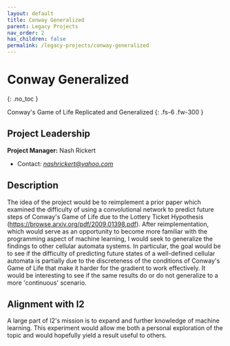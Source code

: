 ```yaml
---
layout: default
title: Conway Generalized
parent: Legacy Projects
nav_order: 2
has_children: false
permalink: /legacy-projects/conway-generalized
---
```


# Conway Generalized
{: .no_toc }

Conway's Game of Life Replicated and Generalized
{: .fs-6 .fw-300 }

## Project Leadership
**Project Manager:** Nash Rickert
- Contact: *nashrickert@yahoo.com*

## Description
The idea of the project would be to reimplement a prior paper which examined the difficulty of using a convolutional network to predict future steps of Conway's Game of Life due to the Lottery Ticket Hypothesis (https://browse.arxiv.org/pdf/2009.01398.pdf). After reimplementation, which would serve as an opportunity to become more familiar with the programming aspect of machine learning, I would seek to generalize the findings to other cellular automata systems. In particular, the goal would be to see if the difficulty of predicting future states of a well-defined cellular automata is partially due to the discreteness of the conditions of Conway's Game of Life that make it harder for the gradient to work effectively. It would be interesting to see if the same results do or do not generalize to a more 'continuous' scenario.

## Alignment with I2
A large part of I2's mission is to expand and further knowledge of machine learning. This experiment would allow me both a personal exploration of the topic and would hopefully yield a result useful to others.
